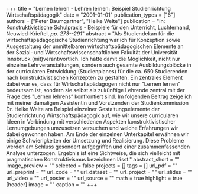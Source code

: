 +++
title = "Lernen lehren - Lehren lernen: Beispiel Studienrichtung Wirtschaftspädagogik"
date = "2001-01-01"
publication_types = ["6"]
authors = ["Peter Baumgartner", "Heike Welte"]
publication = "In: Konstruktivistische Schulpraxis - Beispiele für den Unterricht, Luchterhand, Neuwied-Krieftel, _pp. 273--291_"
abstract = "Als Studiendekan für die wirtschaftspädagogische Studienrichtung war ich für Konzeption sowie Ausgestaltung der unmittelbaren wirtschaftspädagogischen Elemente an der Sozial- und Wirtschaftswissenschaftlichen Fakultät der Universität Innsbruck (mit)verantwortlich. Ich hatte damit die Möglichkeit, nicht nur einzelne Lehrveranstaltungen, sondern auch gesamte Ausbildungsblöcke in der curricularen Entwicklung (Studienplanes) für die ca. 650 Studierenden nach konstruktivistischen Konzepten zu gestalten. Ein zentrales Element dabei war es, dass für Wirtschaftspädagogen nicht nur \"Lernen lernen” bedeutsam ist, sondern sie selbst als zukünftige Lehrende zentral mit der Frage des \"Lernen lehrens” konfrontiert sind. Im folgenden Beitrag zeige ich mit meiner damaligen Assistentin und Vorstzenden der Studienkommission Dr. Heike Welte am Beispiel einzelner Gestaltungselemente der Studienrichtung Wirtschaftspädagogik auf, wie wir unsere curricularen Ideen in Verbindung mit verschiedenen Aspekten konstruktivistischer Lernumgebungen umzusetzen versuchen und welche Erfahrungen wir dabei gewonnen haben. Am Ende der einzelnen Unterkapitel erwähnen wir einige Schwierigkeiten der Umsetzung und Realisierung. Diese Probleme werden am Schluss gesondert aufgegriffen und einer zusammenfassenden Analyse unterzogen. Ergebnis ist eine Sichtweise, die sich vielleicht mit pragmatischen Konstruktivismus bezeichnen lässt."
abstract_short = ""
image_preview = ""
selected = false
projects = []
tags = []
url_pdf = ""
url_preprint = ""
url_code = ""
url_dataset = ""
url_project = ""
url_slides = ""
url_video = ""
url_poster = ""
url_source = ""
math = true
highlight = true
[header]
image = ""
caption = ""
+++
